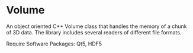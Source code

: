 # Volume
An object oriented C++ Volume class that handles the memory of a chunk of 3D data. The library includes several readers of different file formats.

Require Software Packages: Qt5, HDF5
